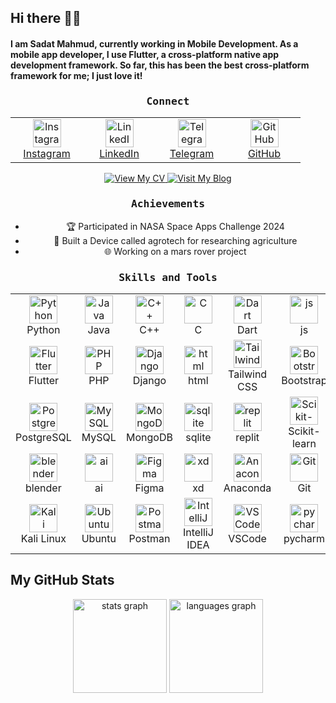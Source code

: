 <h2 align="left">Hi there 👋😊</h2>
<h4 align="left">
  I am Sadat Mahmud, currently working in Mobile Development. As a mobile app developer, I use Flutter, a cross-platform native app development framework. So far, this has been the best cross-platform framework for me; I just love it!
</h4>

<h3 align="center"><samp>Connect</samp></h3>
<div align="center">
  <table>
    <tr>
      <td align="center" width="100">
        <a href="https://www.instagram.com/sadat.mahmud_/" target="_blank">
          <img src="https://skillicons.dev/icons?i=instagram" alt="Instagram" width="45" height="45" />
          <br>Instagram
        </a>
      </td>
      <td align="center" width="100">
        <a href="https://www.linkedin.com/in/sadatmahmud1/" target="_blank">
          <img src="https://skillicons.dev/icons?i=linkedin" alt="LinkedIn" width="45" height="45" />
          <br>LinkedIn
        </a>
      </td>
      <td align="center" width="100">
        <a href="https://t.me/SadatMahmud" target="_blank">
          <img src="https://www.svgrepo.com/show/354443/telegram.svg" alt="Telegram" width="45" height="45" />
          <br>Telegram
        </a>
      </td>
      <td align="center" width="100">
        <a href="https://github.com/sadatpro" target="_blank">
          <img src="https://skillicons.dev/icons?i=github" alt="GitHub" width="45" height="45" />
          <br>GitHub
        </a>
      </td>
    </tr>
  </table>
</div>

<div align="center">
  <a href="https://flowcv.com/resume/cl5msmkqa3" target="_blank">
    <img src="https://img.shields.io/badge/View%20My%20CV-009688?style=for-the-badge&logo=resume&logoColor=white" alt="View My CV">
  </a>
  <a href="https://sadatmahmud.blogspot.com" target="_blank">
    <img src="https://img.shields.io/badge/Visit%20My%20Blog-007ACC?style=for-the-badge&logo=blog&logoColor=white" alt="Visit My Blog">
  </a>
</div>

<h3 align="center"><samp>Achievements</samp></h3>
<div align="center">
  <ul>
    <li>🏆 Participated in NASA Space Apps Challenge 2024</li>
    <li>🚀 Built a Device called agrotech for researching agriculture </li>
    <li>🌐 Working on a mars rover project</li>
  </ul>
</div>

<h3 align="center"><samp>Skills and Tools</samp></h3>
<div align="center">
  <table>
    <tr>
      <!-- Programming Languages -->
      <td align="center" width="100">
        <img src="https://skillicons.dev/icons?i=python" alt="Python" width="45" height="45" />
        <br>Python
      </td>
      <td align="center" width="100">
        <img src="https://skillicons.dev/icons?i=java" alt="Java" width="45" height="45" />
        <br>Java
      </td>
      <td align="center" width="100">
        <img src="https://skillicons.dev/icons?i=cpp" alt="C++" width="45" height="45" />
        <br>C++
      </td>
        <td align="center" width="100">
        <img src="https://skillicons.dev/icons?i=c" alt="C" width="45" height="45" />
        <br>C
      </td>
      <td align="center" width="100">
        <img src="https://www.vectorlogo.zone/logos/dartlang/dartlang-icon.svg" alt="Dart" width="45" height="45" />
        <br>Dart
      </td>
         <td align="center" width="100">
        <img src="https://skillicons.dev/icons?i=js" alt="js" width="45" height="45" />
        <br>js
      </td>
      <td align="center" width="100">
        <img src="https://skillicons.dev/icons?i=arduino" alt="arduino" width="45" height="45" />
        <br>arduino
      </td>
    </tr>
    <tr>
      <!-- Frameworks -->
      <td align="center" width="100">
        <img src="https://www.vectorlogo.zone/logos/flutterio/flutterio-icon.svg" alt="Flutter" width="45" height="45" />
        <br>Flutter
      </td>
      <td align="center" width="100">
        <img src="https://skillicons.dev/icons?i=php" alt="PHP" width="45" height="45" />
        <br>PHP
      </td>
      <td align="center" width="100">
        <img src="https://skillicons.dev/icons?i=django" alt="Django" width="45" height="45" />
        <br>Django
      </td>
       <td align="center" width="100">
        <img src="https://skillicons.dev/icons?i=html" alt="html" width="45" height="45" />
        <br>html
      </td>
      <td align="center" width="100">
        <img src="https://skillicons.dev/icons?i=tailwind" alt="Tailwind CSS" width="45" height="45" />
        <br>Tailwind CSS
      </td>
      <td align="center" width="100">
        <img src="https://skillicons.dev/icons?i=bootstrap" alt="Bootstrap" width="45" height="45" />
        <br>Bootstrap
      </td>
       <td align="center" width="100">
        <img src="https://skillicons.dev/icons?i=css" alt="css" width="45" height="45" />
        <br>css
      </td>
    </tr>
    <tr>
      <!-- Databases -->
      <td align="center" width="100">
        <img src="https://skillicons.dev/icons?i=postgresql" alt="PostgreSQL" width="45" height="45" />
        <br>PostgreSQL
      </td>
      <td align="center" width="100">
        <img src="https://skillicons.dev/icons?i=mysql" alt="MySQL" width="45" height="45" />
        <br>MySQL
      </td>
      <td align="center" width="100">
        <img src="https://skillicons.dev/icons?i=mongodb" alt="MongoDB" width="45" height="45" />
        <br>MongoDB
      </td>
      <td align="center" width="100">
        <img src="https://skillicons.dev/icons?i=sqlite" alt="sqlite" width="45" height="45" />
        <br>sqlite
      </td>
      <td align="center" width="100">
        <img src="https://skillicons.dev/icons?i=replit" alt="replit" width="45" height="45" />
        <br>replit
      </td>
      <td align="center" width="100">
        <img src="https://skillicons.dev/icons?i=scikitlearn" alt="Scikit-learn" width="45" height="45" />
       <br>Scikit-learn
      </td>
      <td align="center" width="100">
       <img src="https://skillicons.dev/icons?i=tensorflow" alt="TensorFlow" width="45" height="45" />
       <br>TensorFlow
      </td>
    </tr>
    <tr> <!-- Other Tools -->
      <td align="center" width="100">
        <img src="https://skillicons.dev/icons?i=blender" alt="blender" width="45" height="45" />
        <br>blender
      </td>
      <td align="center" width="100">
        <img src="https://skillicons.dev/icons?i=ai" alt="ai" width="45" height="45" />
        <br>ai
      </td>
      <td align="center" width="100">
        <img src="https://skillicons.dev/icons?i=figma" alt="Figma" width="45" height="45" />
        <br>Figma
      </td>
        <td align="center" width="100">
        <img src="https://skillicons.dev/icons?i=xd" alt="xd" width="45" height="45" />
        <br>xd
      </td>
      <td align="center" width="100">
        <img src="https://skillicons.dev/icons?i=anaconda" alt="Anaconda" width="45" height="45" />
        <br>Anaconda
      </td>
      <td align="center" width="100">
        <img src="https://user-images.githubusercontent.com/25181517/192108372-f71d70ac-7ae6-4c0d-8395-51d8870c2ef0.png" alt="Git" width="45" height="45" />
        <br>Git
      </td>
       <td align="center" width="100">
        <img src="https://skillicons.dev/icons?i=github" alt="GitHub" width="45" height="45" />
        <br>GitHub
      </td>
    </tr>
    <tr>
      <td align="center" width="100">
        <img src="https://skillicons.dev/icons?i=kali" alt="Kali Linux" width="45" height="45" />
        <br>Kali Linux
      </td>
      <td align="center" width="100">
        <img src="https://skillicons.dev/icons?i=ubuntu" alt="Ubuntu" width="45" height="45" />
        <br>Ubuntu
      </td>
       <td align="center" width="100">
        <img src="https://skillicons.dev/icons?i=postman" alt="Postman" width="45" height="45" />
       <br>Postman
      </td>
         <td align="center" width="100">
        <img src="https://skillicons.dev/icons?i=idea" alt="IntelliJ IDEA" width="45" height="45" />
        <br>IntelliJ IDEA
      </td>
      <td align="center" width="100">
        <img src="https://skillicons.dev/icons?i=vscode" alt="VSCode" width="45" height="45" />
        <br>VSCode
      </td>
        <td align="center" width="100">
        <img src="https://skillicons.dev/icons?i=pycharm" alt="pycharm" width="45" height="45" />
        <br>pycharm
      </td>
      <td align="center" width="100">
        <img src="https://skillicons.dev/icons?i=androidstudio" alt="Android Studio" width="45" height="45" />
        <br>Android Studio
      </td>
    </tr>
  </table>
</div>

<h2 align="left">My GitHub Stats</h2>
<div align="center">
  <img src="https://github-readme-stats.vercel.app/api?username=sadatpro&hide_title=false&hide_rank=false&show_icons=true&include_all_commits=true&count_private=true&disable_animations=false&theme=dracula&locale=en&hide_border=false&order=1" height="150" alt="stats graph" />
  <img src="https://github-readme-stats.vercel.app/api/top-langs?username=sadatpro&locale=en&hide_title=false&layout=compact&card_width=320&langs_count=5&theme=dracula&hide_border=false&order=2" height="150" alt="languages graph" />
</div>
